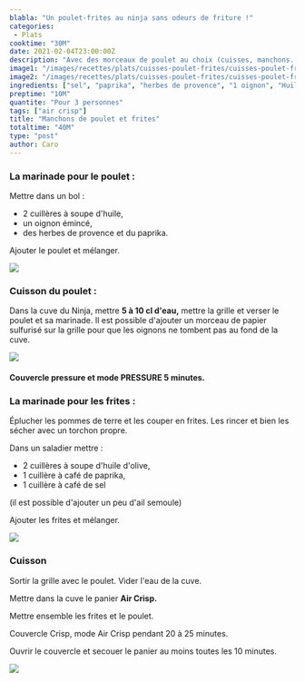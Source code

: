 ```yaml
---
blabla: "Un poulet-frites au ninja sans odeurs de friture !"
categories:
 - Plats
cooktime: "30M"
date: 2021-02-04T23:00:00Z
description: "Avec des morceaux de poulet au choix (cuisses, manchons...) et des pommes de terre"
image1: "/images/recettes/plats/cuisses-poulet-frites/cuisses-poulet-frites-6.jpg"
image2: "/images/recettes/plats/cuisses-poulet-frites/cuisses-poulet-frites-1.jpg"
ingredients: ["sel", "paprika", "herbes de provence", "1 oignon", "Huile d'olive", "3 cuisses de poulet", "6 pommes de terre moyennes"]
preptime: "10M"
quantite: "Pour 3 personnes"
tags: ["air crisp"]
title: "Manchons de poulet et frites"
totaltime: "40M"
type: "post"
author: Caro
---
```

### La marinade pour le poulet :

Mettre dans un bol :

* 2 cuillères à soupe d'huile, 
* un oignon émincé, 
* des herbes de provence et du paprika. 

Ajouter le poulet et mélanger.

![](/images/recettes/plats/cuisses-poulet-frites/cuisses-poulet-frites-2.jpg)

### Cuisson du poulet :

Dans la cuve du Ninja, mettre **5 à 10 cl d'eau,** mettre la grille et verser le poulet et sa marinade. Il est possible d'ajouter un morceau de papier sulfurisé sur la grille pour que les oignons ne tombent pas au fond de la cuve.

![](/images/recettes/plats/cuisses-poulet-frites/cuisses-poulet-frites-3.jpg)

#### Couvercle pressure et mode PRESSURE 5 minutes.

### La marinade pour les frites :

Éplucher les pommes de terre et les couper en frites. Les rincer et bien les sécher avec un torchon propre.

Dans un saladier mettre : 

* 2 cuillères à soupe d'huile d'olive, 
* 1 cuillère à café de paprika, 
* 1 cuillère à café de sel 

(il est possible d'ajouter un peu d'ail semoule)

Ajouter les frites et mélanger.

![](/images/recettes/plats/cuisses-poulet-frites/cuisses-poulet-frites-4.jpg)

### Cuisson

Sortir la grille avec le poulet. Vider l'eau de la cuve.

Mettre dans la cuve le panier **Air Crisp.**

Mettre ensemble les frites et le poulet.

Couvercle Crisp, mode Air Crisp pendant 20 à 25 minutes.

Ouvrir le couvercle et secouer le panier au moins toutes les 10 minutes.

![](/images/recettes/plats/cuisses-poulet-frites/cuisses-poulet-frites-5.jpg)
